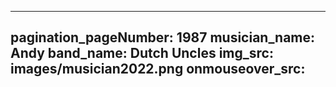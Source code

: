 ------
pagination_pageNumber: 1987
musician_name: Andy
band_name: Dutch Uncles
img_src: images/musician2022.png
onmouseover_src: 
------